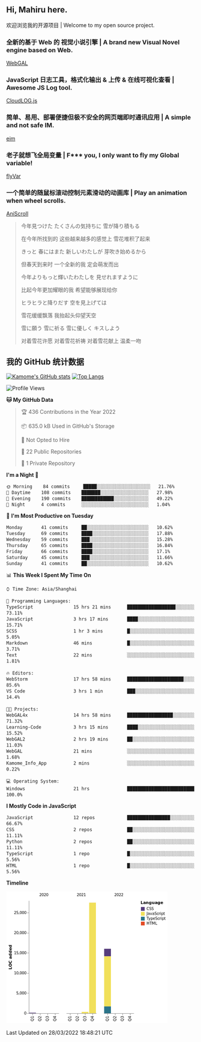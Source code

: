 ## Hi, Mahiru here.

欢迎浏览我的开源项目 | Welcome to my open source project.

### 全新的基于 Web 的 视觉小说引擎 | A brand new Visual Novel engine based on Web.

[WebGAL](https://github.com/MakinoharaShoko/WebGAL)

### JavaScript 日志工具，格式化输出 & 上传 & 在线可视化查看 | Awesome JS Log tool.

[CloudLOG.js](https://github.com/MakinoharaShoko/CloudLog.JS)

### 简单、易用、部署便捷但极不安全的网页端即时通讯应用 | A simple and not safe IM.

[eim](https://github.com/MakinoharaShoko/eim)

### 老子就想飞全局变量 | F*** you, I only want to fly my Global variable!

[flyVar](https://github.com/MakinoharaShoko/flyVar)

### 一个简单的随鼠标滚动控制元素滑动的动画库 | Play an animation when wheel scrolls.

[AniScroll](https://github.com/MakinoharaShoko/AniScroll)

> 今年見つけた たくさんの気持ちに 雪が降り積もる  
> 
> 在今年所找到的 这些越来越多的感觉上 雪花堆积了起来  
> 
> きっと 春にはまた 新しいわたしが 芽吹き始めるから  
> 
> 但春天到来时 一个全新的我 定会萌发而出  
> 
> 今年よりもっと輝いたわたしを 見せれますように  
> 
> 比起今年更加耀眼的我 希望能够展现给你  
> 
> ヒラヒラと降りだす 空を見上げては  
> 
> 雪花缓缓飘落 我抬起头仰望天空  
> 
> 雪に願う 雪に祈る 雪に優しく キスしよう  
> 
> 对着雪花许愿 对着雪花祈祷 对着雪花献上 温柔一吻

## 我的 GitHub 统计数据

[![Kamome's GitHub stats](https://github-readme-stats.vercel.app/api?username=MakinoharaShoko)](https://github.com/anuraghazra/github-readme-stats)
[![Top Langs](https://github-readme-stats.vercel.app/api/top-langs/?username=MakinoharaShoko&layout=compact)](https://github.com/anuraghazra/github-readme-stats)

<!--
**MakinoharaShoko/MakinoharaShoko** is a ✨ _special_ ✨ repository because its `README.md` (this file) appears on your GitHub profile.

Here are some ideas to get you started:

- 🔭 I’m currently working on ...
- 🌱 I’m currently learning ...
- 👯 I’m looking to collaborate on ...
- 🤔 I’m looking for help with ...
- 💬 Ask me about ...
- 📫 How to reach me: ...
- 😄 Pronouns: ...
- ⚡ Fun fact: ...
-->

<!--START_SECTION:waka-->
![Profile Views](http://img.shields.io/badge/Profile%20Views-3-blue)

**🐱 My GitHub Data** 

> 🏆 436 Contributions in the Year 2022
 > 
> 📦 635.0 kB Used in GitHub's Storage 
 > 
> 🚫 Not Opted to Hire
 > 
> 📜 22 Public Repositories 
 > 
> 🔑 1 Private Repository 
 > 
**I'm a Night 🦉** 

```text
🌞 Morning    84 commits     █████░░░░░░░░░░░░░░░░░░░░   21.76% 
🌆 Daytime    108 commits    ███████░░░░░░░░░░░░░░░░░░   27.98% 
🌃 Evening    190 commits    ████████████░░░░░░░░░░░░░   49.22% 
🌙 Night      4 commits      ░░░░░░░░░░░░░░░░░░░░░░░░░   1.04%

```
📅 **I'm Most Productive on Tuesday** 

```text
Monday       41 commits     ██░░░░░░░░░░░░░░░░░░░░░░░   10.62% 
Tuesday      69 commits     ████░░░░░░░░░░░░░░░░░░░░░   17.88% 
Wednesday    59 commits     ███░░░░░░░░░░░░░░░░░░░░░░   15.28% 
Thursday     65 commits     ████░░░░░░░░░░░░░░░░░░░░░   16.84% 
Friday       66 commits     ████░░░░░░░░░░░░░░░░░░░░░   17.1% 
Saturday     45 commits     ███░░░░░░░░░░░░░░░░░░░░░░   11.66% 
Sunday       41 commits     ██░░░░░░░░░░░░░░░░░░░░░░░   10.62%

```


📊 **This Week I Spent My Time On** 

```text
⌚︎ Time Zone: Asia/Shanghai

💬 Programming Languages: 
TypeScript               15 hrs 21 mins      ██████████████████░░░░░░░   73.11% 
JavaScript               3 hrs 17 mins       ████░░░░░░░░░░░░░░░░░░░░░   15.71% 
SCSS                     1 hr 3 mins         █░░░░░░░░░░░░░░░░░░░░░░░░   5.05% 
Markdown                 46 mins             █░░░░░░░░░░░░░░░░░░░░░░░░   3.71% 
Text                     22 mins             ░░░░░░░░░░░░░░░░░░░░░░░░░   1.81%

🔥 Editors: 
WebStorm                 17 hrs 58 mins      █████████████████████░░░░   85.6% 
VS Code                  3 hrs 1 min         ███░░░░░░░░░░░░░░░░░░░░░░   14.4%

🐱‍💻 Projects: 
WebGAL4x                 14 hrs 58 mins      █████████████████░░░░░░░░   71.32% 
Learning-Code            3 hrs 15 mins       ████░░░░░░░░░░░░░░░░░░░░░   15.52% 
WebGAL2                  2 hrs 19 mins       ██░░░░░░░░░░░░░░░░░░░░░░░   11.03% 
WebGAL                   21 mins             ░░░░░░░░░░░░░░░░░░░░░░░░░   1.68% 
Kamome_Info_App          2 mins              ░░░░░░░░░░░░░░░░░░░░░░░░░   0.22%

💻 Operating System: 
Windows                  21 hrs              █████████████████████████   100.0%

```

**I Mostly Code in JavaScript** 

```text
JavaScript               12 repos            ████████████████░░░░░░░░░   66.67% 
CSS                      2 repos             ██░░░░░░░░░░░░░░░░░░░░░░░   11.11% 
Python                   2 repos             ██░░░░░░░░░░░░░░░░░░░░░░░   11.11% 
TypeScript               1 repo              █░░░░░░░░░░░░░░░░░░░░░░░░   5.56% 
HTML                     1 repo              █░░░░░░░░░░░░░░░░░░░░░░░░   5.56%

```


**Timeline**

![Chart not found](https://raw.githubusercontent.com/MakinoharaShoko/MakinoharaShoko/main/charts/bar_graph.png) 


 Last Updated on 28/03/2022 18:48:21 UTC
<!--END_SECTION:waka-->
